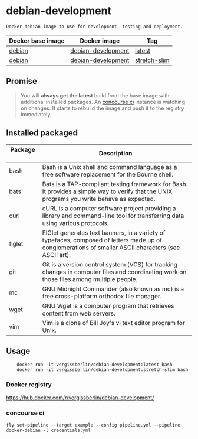 # debian-development

    Docker debian image to use for development, testing and deployment.

| Docker base image | Docker image            | Tag               |
| ----------------- | ----------------------- | ----------------- |
| [debian][1]       | [debian-development][2] | [latest][3]       |
| [debian][1]       | [debian-development][2] | [stretch-slim][3] |

[1]: https://hub.docker.com/_/debian/
[2]: https://hub.docker.com/r/vergissberlin/debian-development/
[3]: https://hub.docker.com/r/vergissberlin/debian-development/tags/

## Promise

> You will **always get the latest** build from the base image with additional installed packages. 
> An [concourse ci](http://concourse.ci) instance is watching on changes. It starts to rebuild the image and push it to the registry immediately.
  

## Installed packaged
| Package       | Description                                                                                               |
| ------------- | ---------------------------------------------------------------------------------------------------------- | 
| bash          | Bash is a Unix shell and command language as a free software replacement for the Bourne shell.             |
| bats          | Bats is a TAP-compliant testing framework for Bash. It provides a simple way to verify that the UNIX programs you write behave as expected. |
| curl          | cURL is a computer software project providing a library and command-line tool for transferring data using various protocols. |
| figlet        | FIGlet generates text banners, in a variety of typefaces, composed of letters made up of conglomerations of smaller ASCII characters (see ASCII art). |
| git           | Git is a version control system (VCS) for tracking changes in computer files and coordinating work on those files among multiple people.    |
| mc            | GNU Midnight Commander (also known as mc) is a free cross-platform orthodox file manager.                  |
| wget          | GNU Wget is a computer program that retrieves content from web servers.                                    |
| vim           | Vim is a clone of Bill Joy's vi text editor program for Unix.                                              |

## Usage

        docker run -it vergissberlin/debian-development:latest bash
        docker run -it vergissberlin/debian-development:stretch-slim bash

### Docker registry

https://hub.docker.com/r/vergissberlin/debian-development/

### concourse ci

```
fly set-pipeline --target example --config pipeline.yml --pipeline docker-debian -l credentials.yml
```
